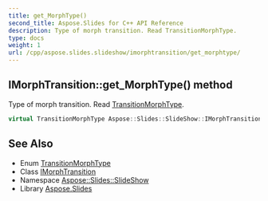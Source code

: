 ```yaml
---
title: get_MorphType()
second_title: Aspose.Slides for C++ API Reference
description: Type of morph transition. Read TransitionMorphType.
type: docs
weight: 1
url: /cpp/aspose.slides.slideshow/imorphtransition/get_morphtype/
---
```

## IMorphTransition::get_MorphType() method


Type of morph transition. Read [TransitionMorphType](../../transitionmorphtype/).

```cpp
virtual TransitionMorphType Aspose::Slides::SlideShow::IMorphTransition::get_MorphType()=0
```

## See Also

* Enum [TransitionMorphType](../transitionmorphtype/)
* Class [IMorphTransition](./)
* Namespace [Aspose::Slides::SlideShow](../)
* Library [Aspose.Slides](../../)